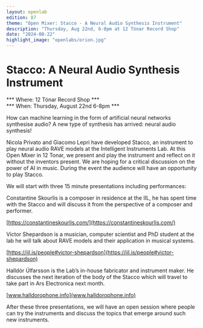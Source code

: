 ```yaml
---
layout: openlab
edition: 87
theme: "Open Mixer: Stacco - A Neural Audio Synthesis Instrument"
description: "Thursday, Aug 22nd, 6-8pm at 12 Tónar Record Shop"
date: "2024-08-22"
highlight_image: "openlabs/orion.jpg"
---
```


<script>
    import CaptionedImage from "../../components/Images/CaptionedImage.svelte"
</script>

# Stacco: A Neural Audio Synthesis Instrument

*** Where: 12 Tónar Record Shop ***   
*** When: Thursday, August 22nd 6-8pm *** 

How can machine learning in the form of artificial neural networks synthesise audio? A new type of synthesis has arrived: neural audio synthesis!

Nicola Privato and Giacomo Lepri have developed Stacco, an instrument to play neural audio RAVE models at the Intelligent Instruments Lab. At this Open Mixer in 12 Tonar, we present and play the instrument and reflect on it without the inventors present. We are hoping for a critical discussion on the power of AI in music. During the event the audience will have an opportunity to play Stacco.

We will start with three 15 minute presentations including performances:

Constantine Skourlis is a composer in residence at the IIL, he has spent time with the Stacco and will discuss it from the perspective of a composer and performer.

[https://constantineskourlis.com/](https://constantineskourlis.com/)

Victor Shepardson is a musician, computer scientist and PhD student at the lab he will talk about RAVE models and their application in musical systems.

[https://iil.is/people#victor-shepardson](https://iil.is/people#victor-shepardson)

Halldór Úlfarsson is the Lab’s in-house fabricator and instrument maker. He discusses the next iteration of the body of the Stacco which will travel to take part in Ars Electronica next month.

[www.halldorophone.info](www.halldorophone.info)

After these three presentations, we will have an open session where people can try the instruments and discuss the topics that emerge around such new instruments.

<CaptionedImage
    src="openlabs/041_ProjectArea_JosephJean-Marc_2024-06-15.jpg"
    alt="Stacco exhibited at Sonar 2024 ((c) Jean-Marc Joseph)." 
    caption="Stacco exhibited at Sonar 2024 ((c) Jean-Marc Joseph)."/>

<CaptionedImage
    src="openlabs/Stacco.jpg"
    alt="The Staccho instrument." 
    caption="The Staccho instrument."/>

<CaptionedImage
    src="openlabs/stacconew.jpeg"
    alt="The new version of the Stacco instrument." 
    caption="The new version of the Stacco instrument."/>
